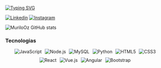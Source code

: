 [![Typing SVG](https://readme-typing-svg.demolab.com/?lines=Olá,+bem-vindo+ao+meu+perfil+do+GitHub!;Eu+me+chamo+Murilo+Rafael,+um+desenvolvedor+Full+Stack.;Fique+à+vontade+para+ver+meus+projetos!;&center=true&vCenter=true&duration=3000&pause=500&color=3CB371&width=1000&height=50&size=35&font=Kanit)](https://www.linkedin.com/in/rodrigovalim07/)

[![Linkedin](https://img.shields.io/badge/LinkedIn-0077B5?style=for-the-badge&logo=linkedin&logoColor=white)](https://www.linkedin.com/in/murilo-oliveira-668b36a9/)
[![Instagram](https://img.shields.io/badge/Instagram-E4405F?style=for-the-badge&logo=instagram&logoColor=white)](https://www.instagram.com/murilovzs/)


![MuriloOz GitHub stats](https://github-readme-stats.vercel.app/api?username=MuriloOz&show_icons=true&theme=radical)

### Tecnologias 

<div style="display: flex; justify-content: center; flex-wrap: wrap; gap: 10px;">
    <img alt="JavaScript" src="https://img.shields.io/badge/JavaScript-F7DF1E?style=for-the-badge&logo=javascript&logoColor=black"/>
    <img alt="Node.js" src="https://img.shields.io/badge/Node.js-43853D?style=for-the-badge&logo=node.js&logoColor=white"/>
    <img alt="MySQL" src="https://img.shields.io/badge/MySQL-00000F?style=for-the-badge&logo=mysql&logoColor=white"/>
    <img alt="Python" src="https://img.shields.io/badge/Python-14354C?style=for-the-badge&logo=python&logoColor=white"/>
    <img alt="HTML5" src="https://img.shields.io/badge/HTML5-E34F26?style=for-the-badge&logo=html5&logoColor=white"/>
    <img alt="CSS3" src="https://img.shields.io/badge/CSS3-1572B6?style=for-the-badge&logo=css3&logoColor=white"/>
    <img alt="React" src="https://img.shields.io/badge/React-20232A?style=for-the-badge&logo=react&logoColor=61DAFB"/>
    <img alt="Vue.js" src="https://img.shields.io/badge/Vue.js-35495E?style=for-the-badge&logo=vue.js&logoColor=4FC08D"/>
    <img alt="Angular" src="https://img.shields.io/badge/Angular-DD0031?style=for-the-badge&logo=angular&logoColor=white"/>
    <img alt="Bootstrap" src="https://img.shields.io/badge/Bootstrap-563D7C?style=for-the-badge&logo=bootstrap&logoColor=white"/>
</div>
